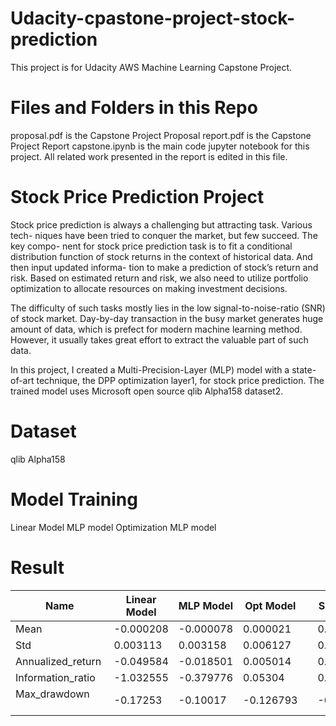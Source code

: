 # Udacity-cpastone-project-stock-prediction
This project is for Udacity AWS Machine Learning Capstone Project.
# Files and Folders in this Repo
proposal.pdf is the Capstone Project Proposal
report.pdf is the Capstone Project Report
capstone.ipynb is the main code jupyter notebook for this project. All related work presented in the report is edited in this file.

# Stock Price Prediction Project
Stock price prediction is always a challenging but attracting task. Various tech- niques have been tried to conquer the market, but few succeed. The key compo- nent for stock price prediction task is to fit a conditional distribution function of stock returns in the context of historical data. And then input updated informa- tion to make a prediction of stock’s return and risk. Based on estimated return and risk, we also need to utilize portfolio optimization to allocate resources on making investment decisions.

The difficulty of such tasks mostly lies in the low signal-to-noise-ratio (SNR) of stock market. Day-by-day transaction in the busy market generates huge amount of data, which is prefect for modern machine learning method. However, it usually takes great effort to extract the valuable part of such data.

In this project, I created a Multi-Precision-Layer (MLP) model with a state- of-art technique, the DPP optimization layer1, for stock price prediction. The trained model uses Microsoft open source qlib Alpha158 dataset2.

# Dataset
qlib Alpha158

# Model Training
Linear Model
MLP model
Optimization MLP model

# Result
| Name               | Linear Model | MLP Model | Opt Model |   | SH000903  |
|--------------------|--------------|-----------|-----------|---|-----------|
| Mean               | -0.000208    | -0.000078 | 0.000021  |   | 0.000383  |
| Std                | 0.003113     | 0.003158  | 0.006127  |   | 0.012031  |
| Annualized_return  | -0.049584    | -0.018501 | 0.005014  |   | 0.091168  |
| Information_ratio  | -1.032555    | -0.379776 | 0.05304   |   | 0.491206  |
| Max_drawdown       | -0.17253     | -0.10017  | -0.126793 |   | -0.347247 |

